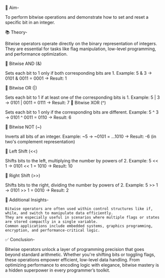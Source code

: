 🎯 Aim-

To perform bitwise operations and demonstrate how to set and reset a specific bit in an integer.

📚 Theory-

Bitwise operators operate directly on the binary representation of integers.
They are essential for tasks like flag manipulation, low-level programming, and performance optimization.

🔹 Bitwise AND (&)

Sets each bit to 1 only if both corresponding bits are 1.
Example:
5 & 3 → 0101 & 0011 = 0001 → Result: 1

🔹 Bitwise OR (|)

Sets each bit to 1 if at least one of the corresponding bits is 1.
Example:
5 | 3 → 0101 | 0011 = 0111 → Result: 7
🔹 Bitwise XOR (^)

Sets each bit to 1 only if the corresponding bits are different.
Example:
5 ^ 3 → 0101 ^ 0011 = 0110 → Result: 6

🔹 Bitwise NOT (~)

Inverts all bits of an integer.
Example:
~5 → ~0101 = ...1010 → Result: -6 (in two's complement representation)

🔹 Left Shift (<<)


Shifts bits to the left, multiplying the number by powers of 2.
Example:
5 << 1 → 0101 << 1 = 1010 → Result: 10

🔹 Right Shift (>>)

Shifts bits to the right, dividing the number by powers of 2.
Example:
5 >> 1 → 0101 >> 1 = 0010 → Result: 2

🧠 Additional Insights-

    Bitwise operators are often used within control structures like if, while, and switch to manipulate data efficiently.
    They are especially useful in scenarios where multiple flags or states are stored compactly in a single variable.
    Common applications include embedded systems, graphics programming, encryption, and performance-critical logic.

✅ Conclusion-

Bitwise operators unlock a layer of programming precision that goes beyond standard arithmetic.
Whether you're shifting bits or toggling flags, these operations empower efficient, low-level data handling.
From optimizing performance to encoding logic with elegance, bitwise mastery is a hidden superpower in every programmer’s toolkit.
